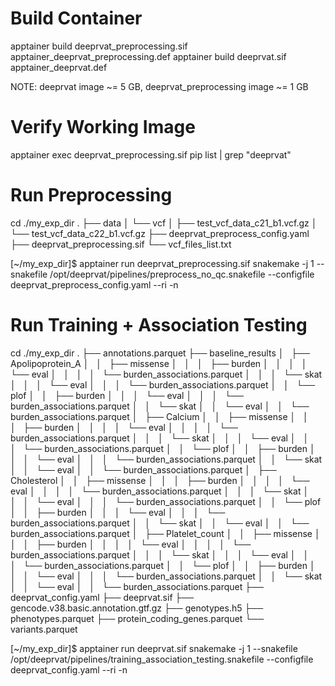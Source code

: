 # Build Container
apptainer build deeprvat_preprocessing.sif apptainer_deeprvat_preprocessing.def
apptainer build deeprvat.sif apptainer_deeprvat.def

NOTE: deeprvat image ~= 5 GB, deeprvat_preprocessing image ~= 1 GB

# Verify Working Image
apptainer exec deeprvat_preprocessing.sif pip list | grep "deeprvat"

# Run Preprocessing
cd ./my_exp_dir
    .
    ├── data
    │   └── vcf
    │       ├── test_vcf_data_c21_b1.vcf.gz
    │       └── test_vcf_data_c22_b1.vcf.gz
    ├── deeprvat_preprocess_config.yaml
    ├── deeprvat_preprocessing.sif
    └── vcf_files_list.txt


[~/my_exp_dir]$ apptainer run deeprvat_preprocessing.sif snakemake -j 1 --snakefile /opt/deeprvat/pipelines/preprocess_no_qc.snakefile --configfile deeprvat_preprocess_config.yaml --ri -n


# Run Training + Association Testing
cd ./my_exp_dir
    .
    ├── annotations.parquet
    ├── baseline_results
    │   ├── Apolipoprotein_A
    │   │   ├── missense
    │   │   │   ├── burden
    │   │   │   │   └── eval
    │   │   │   │       └── burden_associations.parquet
    │   │   │   └── skat
    │   │   │       └── eval
    │   │   │           └── burden_associations.parquet
    │   │   └── plof
    │   │       ├── burden
    │   │       │   └── eval
    │   │       │       └── burden_associations.parquet
    │   │       └── skat
    │   │           └── eval
    │   │               └── burden_associations.parquet
    │   ├── Calcium
    │   │   ├── missense
    │   │   │   ├── burden
    │   │   │   │   └── eval
    │   │   │   │       └── burden_associations.parquet
    │   │   │   └── skat
    │   │   │       └── eval
    │   │   │           └── burden_associations.parquet
    │   │   └── plof
    │   │       ├── burden
    │   │       │   └── eval
    │   │       │       └── burden_associations.parquet
    │   │       └── skat
    │   │           └── eval
    │   │               └── burden_associations.parquet
    │   ├── Cholesterol
    │   │   ├── missense
    │   │   │   ├── burden
    │   │   │   │   └── eval
    │   │   │   │       └── burden_associations.parquet
    │   │   │   └── skat
    │   │   │       └── eval
    │   │   │           └── burden_associations.parquet
    │   │   └── plof
    │   │       ├── burden
    │   │       │   └── eval
    │   │       │       └── burden_associations.parquet
    │   │       └── skat
    │   │           └── eval
    │   │               └── burden_associations.parquet
    │   ├── Platelet_count
    │   │   ├── missense
    │   │   │   ├── burden
    │   │   │   │   └── eval
    │   │   │   │       └── burden_associations.parquet
    │   │   │   └── skat
    │   │   │       └── eval
    │   │   │           └── burden_associations.parquet
    │   │   └── plof
    │   │       ├── burden
    │   │       │   └── eval
    │   │       │       └── burden_associations.parquet
    │   │       └── skat
    │   │           └── eval
    │   │               └── burden_associations.parquet
    ├── deeprvat_config.yaml
    ├── deeprvat.sif
    ├── gencode.v38.basic.annotation.gtf.gz
    ├── genotypes.h5
    ├── phenotypes.parquet
    ├── protein_coding_genes.parquet
    └── variants.parquet

[~/my_exp_dir]$ apptainer run deeprvat.sif snakemake -j 1 --snakefile /opt/deeprvat/pipelines/training_association_testing.snakefile --configfile deeprvat_config.yaml --ri -n
